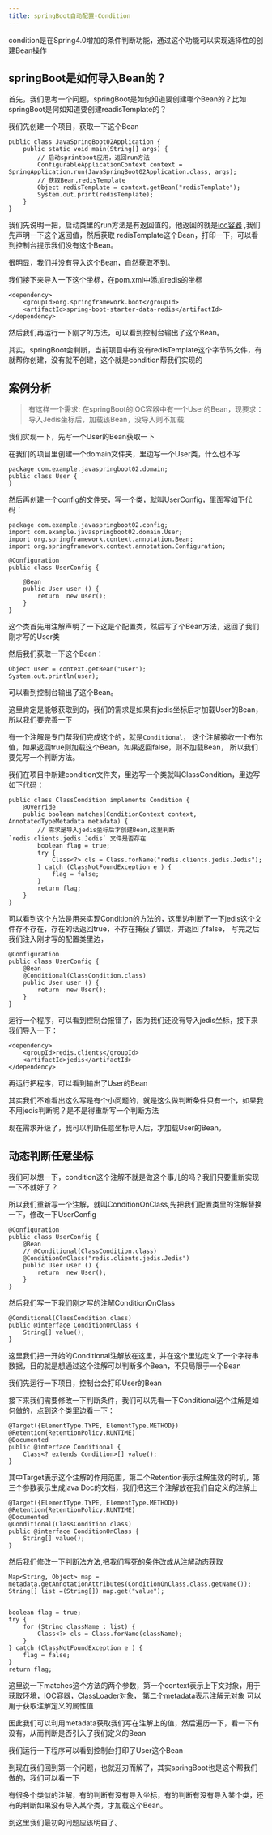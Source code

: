 ```yaml
---
title: springBoot自动配置-Condition
---
```


condition是在Spring4.0增加的条件判断功能，通过这个功能可以实现选择性的创建Bean操作


## springBoot是如何导入Bean的？
首先，我们思考一个问题，springBoot是如何知道要创建哪个Bean的？比如springBoot是何如知道要创建readisTemplate的？

我们先创建一个项目，获取一下这个Bean


```
public class JavaSpringBoot02Application {
    public static void main(String[] args) {
        // 启动sprintboot应用，返回run方法
        ConfigurableApplicationContext context = SpringApplication.run(JavaSpringBoot02Application.class, args);
        // 获取Bean,redisTemplate
        Object redisTemplate = context.getBean("redisTemplate");
        System.out.print(redisTemplate);
    }
}
```
我们先说明一把，启动类里的run方法是有返回值的，他返回的就是[ioc容器](https://www.jb51.net/article/88132.htm) ,我们先声明一下这个返回值，然后获取
redisTemplate这个Bean，打印一下，可以看到控制台提示我们没有这个Bean。

很明显，我们并没有导入这个Bean，自然获取不到。

我们接下来导入一下这个坐标，在pom.xml中添加redis的坐标
```
<dependency>
    <groupId>org.springframework.boot</groupId>
    <artifactId>spring-boot-starter-data-redis</artifactId>
</dependency>
```
然后我们再运行一下刚才的方法，可以看到控制台输出了这个Bean。

其实，springBoot会判断，当前项目中有没有redisTemplate这个字节码文件，有就帮你创建，没有就不创建，这个就是condition帮我们实现的

## 案例分析

> 有这样一个需求: 在springBoot的IOC容器中有一个User的Bean，现要求：导入Jedis坐标后，加载该Bean，没导入则不加载

我们实现一下，先写一个User的Bean获取一下

在我们的项目里创建一个domain文件夹，里边写一个User类，什么也不写
```
package com.example.javaspringboot02.domain;
public class User {
}
```
然后再创建一个config的文件夹，写一个类，就叫UserConfig，里面写如下代码：

```
package com.example.javaspringboot02.config;
import com.example.javaspringboot02.domain.User;
import org.springframework.context.annotation.Bean;
import org.springframework.context.annotation.Configuration;

@Configuration
public class UserConfig {

    @Bean
    public User user () {
        return  new User();
    }
}

```
这个类首先用注解声明了一下这是个配置类，然后写了个Bean方法，返回了我们刚才写的User类

然后我们获取一下这个Bean：

```
Object user = context.getBean("user");
System.out.println(user);
```

可以看到控制台输出了这个Bean。

这里肯定是能够获取到的，我们的需求是如果有jedis坐标后才加载User的Bean，所以我们要完善一下

有一个注解是专门帮我们完成这个的，就是`Conditional`， 这个注解接收一个布尔值，如果返回true则加载这个Bean，如果返回false，则不加载Bean，
所以我们要先写一个判断方法。

我们在项目中新建condition文件夹，里边写一个类就叫ClassCondition，里边写如下代码：
```
public class ClassCondition implements Condition {
    @Override
    public boolean matches(ConditionContext context, AnnotatedTypeMetadata metadata) {
        // 需求是导入jedis坐标后才创建Bean,这里判断`redis.clients.jedis.Jedis` 文件是否存在
        boolean flag = true;
        try {
            Class<?> cls = Class.forName("redis.clients.jedis.Jedis");
        } catch (ClassNotFoundException e ) {
            flag = false;
        }
        return flag;
    }
}
```

可以看到这个方法是用来实现Condition的方法的，这里边判断了一下jedis这个文件存不存在，存在的话返回true，不存在捕获了错误，并返回了false，
写完之后我们注入刚才写的配置类里边，
```
@Configuration
public class UserConfig {
    @Bean
    @Conditional(ClassCondition.class)
    public User user () {
        return  new User();
    }
}
```
运行一个程序，可以看到控制台报错了，因为我们还没有导入jedis坐标，接下来我们导入一下：
```
<dependency>
    <groupId>redis.clients</groupId>
    <artifactId>jedis</artifactId>
</dependency>
```

再运行把程序，可以看到输出了User的Bean

其实我们不难看出这么写是有个小问题的，就是这么做判断条件只有一个，如果我不用jedis判断呢？是不是得重新写一个判断方法

现在需求升级了，我可以判断任意坐标导入后，才加载User的Bean。

## 动态判断任意坐标

我们可以想一下，condition这个注解不就是做这个事儿的吗？我们只要重新实现一下不就好了？

所以我们重新写一个注解，就叫ConditionOnClass,先把我们配置类里的注解替换一下，修改一下UserConfig
```
@Configuration
public class UserConfig {
    @Bean
    // @Conditional(ClassCondition.class)
    @ConditionOnClass("redis.clients.jedis.Jedis")
    public User user () {
        return  new User();
    }
}
```
然后我们写一下我们刚才写的注解ConditionOnClass
```
@Conditional(ClassCondition.class)
public @interface ConditionOnClass {
    String[] value();
}
```

这里我们把一开始的Conditional注解放在这里，并在这个里边定义了一个字符串数据，目的就是想通过这个注解可以判断多个Bean，不只局限于一个Bean

我们先运行一下项目，控制台会打印User的Bean

接下来我们需要修改一下判断条件，我们可以先看一下Conditional这个注解是如何做的，点到这个类里边看一下：

```
@Target({ElementType.TYPE, ElementType.METHOD})
@Retention(RetentionPolicy.RUNTIME)
@Documented
public @interface Conditional {
    Class<? extends Condition>[] value();
}
```
其中Target表示这个注解的作用范围，第二个Retention表示注解生效的时机，第三个参数表示生成java Doc的文档，我们把这三个注解放在我们自定义的注解上

```
@Target({ElementType.TYPE, ElementType.METHOD})
@Retention(RetentionPolicy.RUNTIME)
@Documented
@Conditional(ClassCondition.class)
public @interface ConditionOnClass {
    String[] value();
}
```
然后我们修改一下判断法方法,把我们写死的条件改成从注解动态获取
```
Map<String, Object> map = metadata.getAnnotationAttributes(ConditionOnClass.class.getName());
String[] list =(String[]) map.get("value");


boolean flag = true;
try {
    for (String className : list) {
        Class<?> cls = Class.forName(className);
    }
} catch (ClassNotFoundException e ) {
    flag = false;
}
return flag;
```
这里说一下matches这个方法的两个参数，第一个context表示上下文对象，用于获取环境，IOC容器，ClassLoader对象， 第二个metadata表示注解元对象 可以用于获取注解定义的属性值

因此我们可以利用metadata获取我们写在注解上的值，然后遍历一下，看一下有没有，从而判断是否引入了我们定义的Bean

我们运行一下程序可以看到控制台打印了User这个Bean

到现在我们回到第一个问题，也就迎刃而解了，其实springBoot也是这个帮我们做的，我们可以看一下


<!-- ![img.png](/img.png) -->

有很多个类似的注解，有的判断有没有导入坐标，有的判断有没有导入某个类，还有的判断如果没有导入某个类，才加载这个Bean。

到这里我们最初的问题应该明白了。







